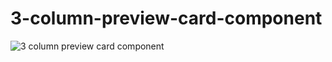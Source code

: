# 3-column-preview-card-component

![3 column preview card component](https://user-images.githubusercontent.com/108692289/224100302-8f47011d-2e9e-44bb-a7fb-337faa69c4de.png)
